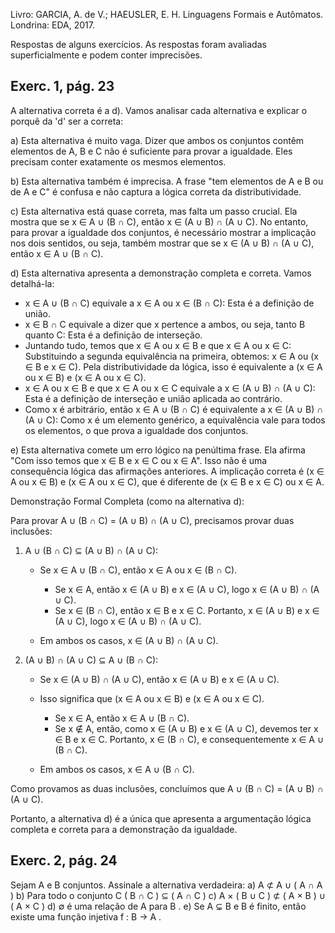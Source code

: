 Livro: GARCIA, A. de V.; HAEUSLER, E. H. Linguagens Formais e Autômatos. Londrina: EDA, 2017.

Respostas de alguns exercícios. As respostas foram avaliadas superficialmente e podem conter imprecisões.

## Exerc. 1, pág. 23

A alternativa correta é a d). Vamos analisar cada alternativa e explicar o porquê da 'd' ser a correta:

a) Esta alternativa é muito vaga. Dizer que ambos os conjuntos contêm elementos de A, B e C não é suficiente para provar a igualdade. Eles precisam conter exatamente os mesmos elementos.

b) Esta alternativa também é imprecisa. A frase "tem elementos de A e B ou de A e C" é confusa e não captura a lógica correta da distributividade.

c) Esta alternativa está quase correta, mas falta um passo crucial. Ela mostra que se x ∈ A ∪ (B ∩ C), então x ∈ (A ∪ B) ∩ (A ∪ C). No entanto, para provar a igualdade dos conjuntos, é necessário mostrar a implicação nos dois sentidos, ou seja, também mostrar que se x ∈ (A ∪ B) ∩ (A ∪ C), então x ∈ A ∪ (B ∩ C).

d) Esta alternativa apresenta a demonstração completa e correta. Vamos detalhá-la:

* x ∈ A ∪ (B ∩ C) equivale a x ∈ A ou x ∈ (B ∩ C): Esta é a definição de união.
* x ∈ B ∩ C equivale a dizer que x pertence a ambos, ou seja, tanto B quanto C: Esta é a definição de interseção.
* Juntando tudo, temos que x ∈ A ou x ∈ B e que x ∈ A ou x ∈ C: Substituindo a segunda equivalência na primeira, obtemos: x ∈ A ou (x ∈ B e x ∈ C). Pela distributividade da lógica, isso é equivalente a (x ∈ A ou x ∈ B) e (x ∈ A ou x ∈ C).
* x ∈ A ou x ∈ B e que x ∈ A ou x ∈ C equivale a x ∈ (A ∪ B) ∩ (A ∪ C): Esta é a definição de interseção e união aplicada ao contrário.
* Como x é arbitrário, então x ∈ A ∪ (B ∩ C) é equivalente a x ∈ (A ∪ B) ∩ (A ∪ C): Como x é um elemento genérico, a equivalência vale para todos os elementos, o que prova a igualdade dos conjuntos.

e) Esta alternativa comete um erro lógico na penúltima frase. Ela afirma "Com isso temos que x ∈ B e x ∈ C ou x ∈ A". Isso não é uma consequência lógica das afirmações anteriores. A implicação correta é (x ∈ A ou x ∈ B) e (x ∈ A ou x ∈ C), que é diferente de (x ∈ B e x ∈ C) ou x ∈ A.

Demonstração Formal Completa (como na alternativa d):

Para provar A ∪ (B ∩ C) = (A ∪ B) ∩ (A ∪ C), precisamos provar duas inclusões:

1. A ∪ (B ∩ C) ⊆ (A ∪ B) ∩ (A ∪ C):

    * Se x ∈ A ∪ (B ∩ C), então x ∈ A ou x ∈ (B ∩ C).
    
        * Se x ∈ A, então x ∈ (A ∪ B) e x ∈ (A ∪ C), logo x ∈ (A ∪ B) ∩ (A ∪ C).
        * Se x ∈ (B ∩ C), então x ∈ B e x ∈ C. Portanto, x ∈ (A ∪ B) e x ∈ (A ∪ C), logo x ∈ (A ∪ B) ∩ (A ∪ C).

    * Em ambos os casos, x ∈ (A ∪ B) ∩ (A ∪ C).

2. (A ∪ B) ∩ (A ∪ C) ⊆ A ∪ (B ∩ C):

    * Se x ∈ (A ∪ B) ∩ (A ∪ C), então x ∈ (A ∪ B) e x ∈ (A ∪ C).

    * Isso significa que (x ∈ A ou x ∈ B) e (x ∈ A ou x ∈ C).
    
        * Se x ∈ A, então x ∈ A ∪ (B ∩ C).
        * Se x ∉ A, então, como x ∈ (A ∪ B) e x ∈ (A ∪ C), devemos ter x ∈ B e x ∈ C. Portanto, x ∈ (B ∩ C), e consequentemente x ∈ A ∪ (B ∩ C).

    * Em ambos os casos, x ∈ A ∪ (B ∩ C).

Como provamos as duas inclusões, concluímos que A ∪ (B ∩ C) = (A ∪ B) ∩ (A ∪ C).

Portanto, a alternativa d) é a única que apresenta a argumentação lógica completa e correta para a demonstração da igualdade.


## Exerc. 2, pág. 24

Sejam A e B conjuntos.
Assinale a alternativa verdadeira:
a) A ⊄ A ∪ ( A ∩ A )
b) Para todo o conjunto C ( B ∩ C ) ⊆ ( A ∩ C )
c) A × ( B ∪ C ) ⊄ ( A × B ) ∪ ( A × C )
d) ∅ é uma relação de A para B .
e) Se A ⊊ B e B é finito, então existe uma função injetiva f : B → A .


